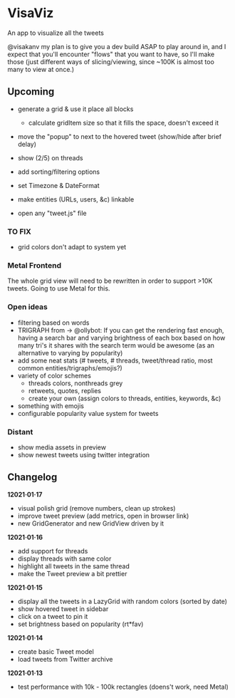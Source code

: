 # VisaViz
An app to visualize all the tweets


@visakanv my plan is to give you a dev build ASAP to play around in, and I expect that you'll encounter "flows" that you want to have, so I'll make those
 (just different ways of slicing/viewing, since ~100K is almost too many to view at once.)


## Upcoming

- generate a grid & use it place all blocks
	- calculate gridItem size so that it fills the space, doesn't exceed it
- move the "popup" to next to the hovered tweet (show/hide after brief delay)
- show (2/5) on threads
- add sorting/filtering options

- set Timezone & DateFormat
- make entities (URLs, users, &c) linkable

- open any "tweet.js" file

### TO FIX
- grid colors don't adapt to system yet

### Metal Frontend

The whole grid view will need to be rewritten in order to support >10K tweets.
Going to use Metal for this.


### Open ideas
- filtering based on words
- TRIGRAPH from → @ollybot: If you can get the rendering fast enough, having a search bar and varying brightness of each box based on how many tri's it shares with the search term would be awesome (as an alternative to varying by popularity)
- add some neat stats (# tweets, # threads, tweet/thread ratio, most common entities/trigraphs/emojis?)
- variety of color schemes
	- threads colors, nonthreads grey
	- retweets, quotes, replies
	- create your own (assign colors to threads, entities, keywords, &c)
- something with emojis
- configurable popularity value system for tweets

### Distant

- show media assets in preview
- show newest tweets using twitter integration

## Changelog

**12021·01·17**
- visual polish grid (remove numbers, clean up strokes)
- improve tweet preview (add metrics, open in browser link)
- new GridGenerator and new GridView driven by it

**12021·01·16**
- add support for threads
- display threads with same color
- highlight all tweets in the same thread
- make the Tweet preview a bit prettier

**12021·01·15**
- display all the tweets in a LazyGrid with random colors (sorted by date)
- show hovered tweet in sidebar
- click on a tweet to pin it
- set brightness based on popularity (rt*fav)

**12021·01·14**
- create basic Tweet model
- load tweets from Twitter archive

**12021·01·13**
- test performance with 10k - 100k rectangles (doens't work, need Metal)
